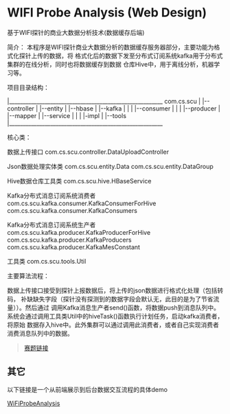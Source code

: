 # WIFI Probe Analysis (Web Design)
基于WIFI探针的商业大数据分析技术(数据缓存后端)

简介：
本程序是WIFI探针商业大数据分析的数据缓存服务器部分，主要功能为格式化探针上传的数据，将
格式化后的数据下发至分布式订阅系统kafka用于分布式集群的在线分析，同时也将数据缓存到数据
仓库Hive中，用于离线分析，机器学习等。

项目目录结构：

|________________________________________________________
com.cs.scu 
|
|--controller
|
|--entity
|
|--hbase
|
|--kafka
|   |
|   |--consumer
|   |
|   |--producer
|
|--mapper
|
|--service
|   |
|   |-impl
|
|--tools
|________________________________________________________


核心类：

数据上传接口
com.cs.scu.controller.DataUploadController

Json数据处理实体类
com.cs.scu.entity.Data
com.cs.scu.entity.DataGroup

Hive数据仓库工具类
com.cs.scu.hive.HBaseService

Kafka分布式消息订阅系统消费者
com.cs.scu.kafka.consumer.KafkaConsumerForHive
com.cs.scu.kafka.consumer.KafkaConsumers

Kafka分布式消息订阅系统生产者
com.cs.scu.kafka.producer.KafkaProducerForHive
com.cs.scu.kafka.producer.KafkaProducers
com.cs.scu.kafka.producer.KafkaMesConstant

工具类
com.cs.scu.tools.Util



主要算法流程：

数据上传接口接受到探针上报数据后，将上传的json数据进行格式化处理（包括转码，
补缺缺失字段（探针没有探测到的数据字段会默认无，此目的是为了节省流量））。然后通过
调用Kafka消息生产者send()函数，将数据push到消息队列中。
系统会通过调用工具类Util中的hiveTask()函数执行计划任务，启动kafka消费者，将原始
数据存入hive中。此外集群可以通过调用此消费者，或者自己实现消费者消费消息队列中的数据。


>[赛题链接](http://www.cnsoftbei.com/bencandy.php?fid=148&aid=1515)


## 其它
以下链接是一个从前端展示到后台数据交互流程的具体demo

[WiFiProbeAnalysis](https://github.com/wanghan0501/WiFiProbeAnalysis)

